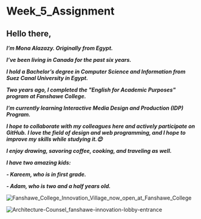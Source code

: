 # Week_5_Assignment
## Hello there,


 ***I’m Mona Alazazy. Originally from Egypt.*** 

 ***I’ve been living in Canada for the past six years.***

 ***I hold a Bachelor’s degree in Computer Science and Information from Suez Canal University in Egypt.***

 ***Two years ago, I completed the "English for Academic Purposes" program at Fanshawe College.*** 

***I’m currently learning Interactive Media Design and Production (IDP) Program.***

***I hope to collaborate with my colleagues here and actively participate on GitHub.*** 
***I love the field of design and web programming, and I hope to improve my skills while studying it.😊***

 ***I enjoy drawing, savoring coffee, cooking, and traveling as well.***        

 ***I have two amazing kids:***

 ***- Kareem, who is in first grade.***
 
 ***- Adam, who is two and a half years old.***

        



![Fanshawe_College_Innovation_Village_now_open_at_Fanshawe_College](https://github.com/user-attachments/assets/cf831f7d-87e5-4dee-b87a-23be8b39d859)

![Architecture-Counsel_fanshawe-innovation-lobby-entrance](https://github.com/user-attachments/assets/64fdd9f0-5301-4a3b-9a3b-1722042ee95e)
